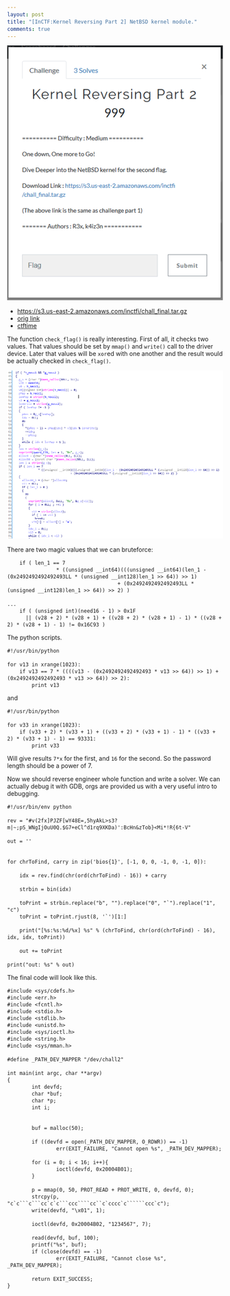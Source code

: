 ```yaml
---
layout: post
title: "[InCTF:Kernel Reversing Part 2] NetBSD kernel module."
comments: true
---
```


![](/assets/files/ctf/2018/inctf/kernel2/logo.png)
* https://s3.us-east-2.amazonaws.com/inctfi/chall_final.tar.gz
* [orig link](https://ctf.inctf.in/challenges)
* [ctftime](https://ctftime.org/event/662/)

The function `check_flag()` is really interesting. First of all, it checks two values. That values should be set by `mmap()` and `write()` call to the driver device. Later that values will be `xor`ed with one another and the result would be actually checked in `check_flag()`. 

![](/assets/files/ctf/2018/inctf/kernel2/check_flag.png)

There are two magic values that we can bruteforce:

```
    if ( len_1 == 7
                * ((unsigned __int64)(((unsigned __int64)(len_1 - (0x2492492492492493LL * (unsigned __int128)len_1 >> 64)) >> 1)
                                    + (0x2492492492492493LL * (unsigned __int128)len_1 >> 64)) >> 2) )

...
    if ( (unsigned int)(need16 - 1) > 0x1F
      || (v28 + 2) * (v28 + 1) + ((v28 + 2) * (v28 + 1) - 1) * ((v28 + 2) * (v28 + 1) - 1) != 0x16C93 )

```

The python scripts.
```
#!/usr/bin/python

for v13 in xrange(1023):
    if v13 == 7 * ((((v13 - (0x2492492492492493 * v13 >> 64)) >> 1) + (0x2492492492492493 * v13 >> 64)) >> 2):
        print v13 
```
and
```
#!/usr/bin/python

for v33 in xrange(1023):
    if (v33 + 2) * (v33 + 1) + ((v33 + 2) * (v33 + 1) - 1) * ((v33 + 2) * (v33 + 1) - 1) == 93331:
        print v33 
```

Will give results `7*x` for the first, and `16` for the second. So the password length should be a power of 7.

Now we should reverse engineer whole function and write a solver. We can actually debug it with GDB, orgs are provided us with a very useful intro to debugging.

```
#!/usr/bin/env python

rev = "#v(2fx]PJZF[wY48E=,5hyAkL>s3?m|~;pS_WNgIjOuU0Q.$G7+eCl^d1rq9XKDa)':BcHn&zTob}<Mi*!R{6t-V"

out = ''


for chrToFind, carry in zip('bios{1}', [-1, 0, 0, -1, 0, -1, 0]):

	idx = rev.find(chr(ord(chrToFind) - 16)) + carry

	strbin = bin(idx)

	toPrint = strbin.replace("b", "").replace("0", "`").replace("1", "c")
	toPrint = toPrint.rjust(8, '`')[1:]

	print("[%s:%s:%d/%x] %s" % (chrToFind, chr(ord(chrToFind) - 16), idx, idx, toPrint))

	out += toPrint

print("out: %s" % out)

```

The final code will look like this.

```
#include <sys/cdefs.h>
#include <err.h> 
#include <fcntl.h>
#include <stdio.h>
#include <stdlib.h>
#include <unistd.h>
#include <sys/ioctl.h>
#include <string.h>
#include <sys/mman.h>

#define _PATH_DEV_MAPPER "/dev/chall2"

int main(int argc, char **argv)
{
        int devfd;
        char *buf;
        char *p;
        int i;


        buf = malloc(50);

        if ((devfd = open(_PATH_DEV_MAPPER, O_RDWR)) == -1)
                err(EXIT_FAILURE, "Cannot open %s", _PATH_DEV_MAPPER);

        for (i = 0; i < 16; i++){
                ioctl(devfd, 0x20004B01);
        }

        p = mmap(0, 50, PROT_READ + PROT_WRITE, 0, devfd, 0);
        strcpy(p, "c`c```c```cc`c`c```ccc````cc``c`cccc`c``````ccc`c"); 
        write(devfd, "\x01", 1);
        
        ioctl(devfd, 0x20004B02, "1234567", 7);

        read(devfd, buf, 100);
        printf("%s", buf);
        if (close(devfd) == -1)
                err(EXIT_FAILURE, "Cannot close %s", _PATH_DEV_MAPPER);

        return EXIT_SUCCESS;
}

```
